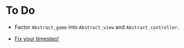 # To Do

 - Factor `Abstract_game` into `Abstract_view` and `Abstract_controller`.

 - [Fix your timestep!](https://gafferongames.com/post/fix_your_timestep/)

